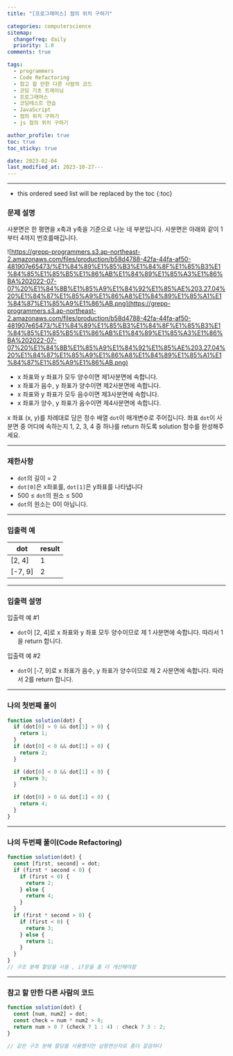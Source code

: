 ```yaml
---
title: "[프로그래머스] 점의 위치 구하기"

categories: computerscience
sitemap:
  changefreq: daily
  priority: 1.0
comments: true

tags:
  - programmers
  - Code Refactoring
  - 참고 할 만한 다른 사람의 코드
  - 코딩 기초 트레이닝
  - 프로그래머스
  - 코딩테스트 연습
  - JavaScript
  - 점의 위치 구하기
  - js 점의 위치 구하기

author_profile: true
toc: true
toc_sticky: true

date: 2023-02-04
last_modified_at: 2023-10-27---
---
```


---

<!-- prettier-ignore -->
* this ordered seed list will be replaced by the toc 
{:toc}

### 문제 설명

사분면은 한 평면을 x축과 y축을 기준으로 나눈 네 부분입니다. 사분면은 아래와 같이 1부터 4까지 번호를매깁니다.

![https://grepp-programmers.s3.ap-northeast-2.amazonaws.com/files/production/b58d4788-42fa-44fa-af50-481907e65473/%E1%84%89%E1%85%B3%E1%84%8F%E1%85%B3%E1%84%85%E1%85%B5%E1%86%AB%E1%84%89%E1%85%A3%E1%86%BA%202022-07-07%20%E1%84%8B%E1%85%A9%E1%84%92%E1%85%AE%203.27.04%20%E1%84%87%E1%85%A9%E1%86%A8%E1%84%89%E1%85%A1%E1%84%87%E1%85%A9%E1%86%AB.png](https://grepp-programmers.s3.ap-northeast-2.amazonaws.com/files/production/b58d4788-42fa-44fa-af50-481907e65473/%E1%84%89%E1%85%B3%E1%84%8F%E1%85%B3%E1%84%85%E1%85%B5%E1%86%AB%E1%84%89%E1%85%A3%E1%86%BA%202022-07-07%20%E1%84%8B%E1%85%A9%E1%84%92%E1%85%AE%203.27.04%20%E1%84%87%E1%85%A9%E1%86%A8%E1%84%89%E1%85%A1%E1%84%87%E1%85%A9%E1%86%AB.png)

- x 좌표와 y 좌표가 모두 양수이면 제1사분면에 속합니다.
- x 좌표가 음수, y 좌표가 양수이면 제2사분면에 속합니다.
- x 좌표와 y 좌표가 모두 음수이면 제3사분면에 속합니다.
- x 좌표가 양수, y 좌표가 음수이면 제4사분면에 속합니다.

x 좌표 (x, y)를 차례대로 담은 정수 배열 `dot`이 매개변수로 주어집니다. 좌표 `dot`이 사분면 중 어디에 속하는지 1, 2, 3, 4 중 하나를 return 하도록 solution 함수를 완성해주세요.

---

### 제한사항

- `dot`의 길이 = 2
- `dot[0]`은 x좌표를, `dot[1]`은 y좌표를 나타냅니다
- 500 ≤ `dot`의 원소 ≤ 500
- `dot`의 원소는 0이 아닙니다.

---

### 입출력 예

| dot     | result |
| ------- | ------ |
| [2, 4]  | 1      |
| [-7, 9] | 2      |

---

### 입출력 설명

입출력 예 #1

- `dot`이 [2, 4]로 x 좌표와 y 좌표 모두 양수이므로 제 1 사분면에 속합니다. 따라서 1을 return 합니다.

입출력 예 #2

- `dot`이 [-7, 9]로 x 좌표가 음수, y 좌표가 양수이므로 제 2 사분면에 속합니다. 따라서 2를 return 합니다.

---

### 나의 첫번째 풀이

```jsx
function solution(dot) {
  if (dot[0] > 0 && dot[1] > 0) {
    return 1;
  }
  if (dot[0] < 0 && dot[1] > 0) {
    return 2;
  }

  if (dot[0] < 0 && dot[1] < 0) {
    return 3;
  }

  if (dot[0] > 0 && dot[1] < 0) {
    return 4;
  }
}
```

---

### 나의 두번째 풀이(Code Refactoring)

```jsx
function solution(dot) {
  const [first, second] = dot;
  if (first * second < 0) {
    if (first < 0) {
      return 2;
    } else {
      return 4;
    }
  }
  if (first * second > 0) {
    if (first < 0) {
      return 3;
    } else {
      return 1;
    }
  }
}
// 구조 분해 할당을 사용 , if문을 좀 더 개선해야함
```

---

### 참고 할 만한 다른 사람의 코드

```jsx
function solution(dot) {
  const [num, num2] = dot;
  const check = num * num2 > 0;
  return num > 0 ? (check ? 1 : 4) : check ? 3 : 2;
}

// 같은 구조 분해 할당을 사용했지만 삼항연산자로 좀더 깔끔하다
```
